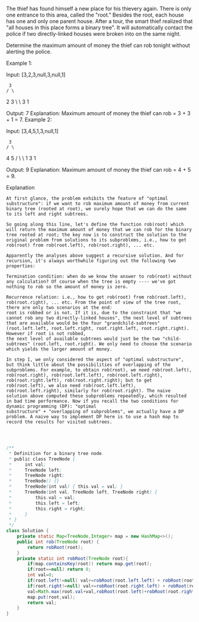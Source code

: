 The thief has found himself a new place for his thievery again. There is only one entrance to this area, called the "root." Besides the root, each house has one and only one parent house. After a tour, the smart thief realized that "all houses in this place forms a binary tree". It will automatically contact the police if two directly-linked houses were broken into on the same night.

Determine the maximum amount of money the thief can rob tonight without alerting the police.

Example 1:

Input: [3,2,3,null,3,null,1]

     3
    / \
   2   3
    \   \ 
     3   1

Output: 7 
Explanation: Maximum amount of money the thief can rob = 3 + 3 + 1 = 7.
Example 2:

Input: [3,4,5,1,3,null,1]

     3
    / \
   4   5
  / \   \ 
 1   3   1

Output: 9
Explanation: Maximum amount of money the thief can rob = 4 + 5 = 9.

Explanation
```
At first glance, the problem exhibits the feature of "optimal substructure": if we want to rob maximum amount of money from current binary tree (rooted at root), we surely hope that we can do the same to its left and right subtrees.

So going along this line, let's define the function rob(root) which will return the maximum amount of money that we can rob for the binary tree rooted at root; the key now is to construct the solution to the original problem from solutions to its subproblems, i.e., how to get rob(root) from rob(root.left), rob(root.right), ... etc.

Apparently the analyses above suggest a recursive solution. And for recursion, it's always worthwhile figuring out the following two properties:

Termination condition: when do we know the answer to rob(root) without any calculation? Of course when the tree is empty ---- we've got nothing to rob so the amount of money is zero.

Recurrence relation: i.e., how to get rob(root) from rob(root.left), rob(root.right), ... etc. From the point of view of the tree root, there are only two scenarios at the end:
root is robbed or is not. If it is, due to the constraint that "we cannot rob any two directly-linked houses", the next level of subtrees that are available would be the four "grandchild-subtrees" (root.left.left, root.left.right, root.right.left, root.right.right). However if root is not robbed, 
the next level of available subtrees would just be the two "child-subtrees" (root.left, root.right). We only need to choose the scenario which yields the larger amount of money.

In step I, we only considered the aspect of "optimal substructure", but think little about the possibilities of overlapping of the subproblems. For example, to obtain rob(root), we need rob(root.left), rob(root.right), rob(root.left.left), rob(root.left.right), rob(root.right.left), rob(root.right.right); but to get rob(root.left), we also need rob(root.left.left), rob(root.left.right), similarly for rob(root.right). The naive solution above computed these subproblems repeatedly, which resulted in bad time performance. Now if you recall the two conditions for dynamic programming (DP): "optimal
substructure" + "overlapping of subproblems", we actually have a DP problem. A naive way to implement DP here is to use a hash map to record the results for visited subtrees.


```

```java


/**
 * Definition for a binary tree node.
 * public class TreeNode {
 *     int val;
 *     TreeNode left;
 *     TreeNode right;
 *     TreeNode() {}
 *     TreeNode(int val) { this.val = val; }
 *     TreeNode(int val, TreeNode left, TreeNode right) {
 *         this.val = val;
 *         this.left = left;
 *         this.right = right;
 *     }
 * }
 */
class Solution {
    private static Map<TreeNode,Integer> map = new HashMap<>(); 
    public int rob(TreeNode root) {
        return robRoot(root);
    }
    private static int robRoot(TreeNode root){
        if(map.containsKey(root)) return map.get(root);
        if(root==null) return 0;
        int val=0;
        if(root.left!=null) val+=robRoot(root.left.left) + robRoot(root.left.right);
        if(root.right!=null) val+=robRoot(root.right.left) + robRoot(root.right.right);
        val=Math.max(root.val+val,robRoot(root.left)+robRoot(root.right));
        map.put(root,val);
        return val;
    }
}
```
